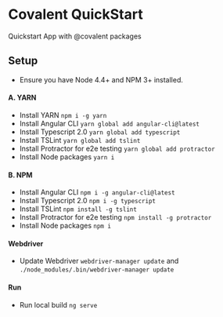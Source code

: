 # Covalent QuickStart

Quickstart App with @covalent packages

## Setup

* Ensure you have Node 4.4+ and NPM 3+ installed.

#### A. YARN

* Install YARN `npm i -g yarn`
* Install Angular CLI `yarn global add angular-cli@latest`
* Install Typescript 2.0 `yarn global add typescript`
* Install TSLint `yarn global add tslint`
* Install Protractor for e2e testing `yarn global add protractor`
* Install Node packages `yarn i`

#### B. NPM
* Install Angular CLI `npm i -g angular-cli@latest`
* Install Typescript 2.0 `npm i -g typescript`
* Install TSLint `npm install -g tslint`
* Install Protractor for e2e testing `npm install -g protractor`
* Install Node packages `npm i`

#### Webdriver
* Update Webdriver `webdriver-manager update` and `./node_modules/.bin/webdriver-manager update`

#### Run
* Run local build `ng serve`
